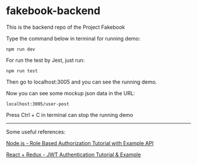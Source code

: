 # fakebook-backend
This is the backend repo of the Project Fakebook

Type the command below in terminal for running demo:
```
npm run dev
```
For run the test by Jest, just run:
```
npm run test
```


Then go to localhost:3005 and you can see the running demo.

Now you can see some mockup json data in the URL: 
```
localhost:3005/user-post
```

Press Ctrl + C in terminal can stop the running demo

---

Some useful references:

[Node.js - Role Based Authorization Tutorial with Example API](https://jasonwatmore.com/post/2018/11/28/nodejs-role-based-authorization-tutorial-with-example-api)

[React + Redux - JWT Authentication Tutorial & Example](https://jasonwatmore.com/post/2017/12/07/react-redux-jwt-authentication-tutorial-example)
